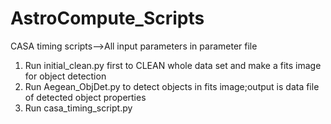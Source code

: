 # AstroCompute_Scripts
CASA timing scripts-->All input parameters in parameter file

1. Run initial_clean.py first to CLEAN whole data set and make a fits image for object detection
2. Run Aegean_ObjDet.py to detect objects in fits image;output is data file of detected object properties
3. Run casa_timing_script.py
